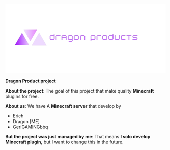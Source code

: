 <img src="./logo.png"/>

**Dragon Product project**


**About the project**: The goal of this project that make quality __Minecraft__ plugins for free.

**About us**: We have A __Minecraft server__ that develop by 

- Erich
- Dragon [ME]
- GeriGAMINGbbq

**But the project was just **managed by** me**: That means __I solo develop Minecraft plugin,__ but I want to change this in the future.